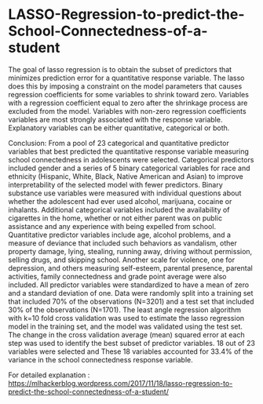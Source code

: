 
# LASSO-Regression-to-predict-the-School-Connectedness-of-a-student
 The goal of lasso regression is to obtain the subset of predictors that minimizes prediction error for a quantitative response variable. The lasso does this by imposing a constraint on the model parameters that causes regression coefficients for some variables to shrink toward zero. Variables with a regression coefficient equal to zero after the shrinkage process are excluded from the model. Variables with non-zero regression coefficients variables are most strongly associated with the response variable. Explanatory variables can be either quantitative, categorical or both.

Conclusion:
From a pool of 23 categorical and quantitative predictor variables that best predicted the quantitative response variable measuring school connectedness in adolescents were selected. Categorical predictors included gender and a series of 5 binary categorical variables for race and ethnicity (Hispanic, White, Black, Native American and Asian) to improve interpretability of the selected model with fewer predictors. Binary substance use variables were measured with individual questions about whether the adolescent had ever used alcohol, marijuana, cocaine or inhalants. Additional categorical variables included the availability of cigarettes in the home, whether or not either parent was on public assistance and any experience with being expelled from school. Quantitative predictor variables include age, alcohol problems, and a measure of deviance that included such behaviors as vandalism, other property damage, lying, stealing, running away, driving without permission, selling drugs, and skipping school. Another scale for violence, one for depression, and others measuring self-esteem, parental presence, parental activities, family connectedness and grade point average were also included. All predictor variables were standardized to have a mean of zero and a standard deviation of one.
Data were randomly split into a training set that included 70% of the observations (N=3201) and a test set that included 30% of the observations (N=1701). The least angle regression algorithm with k=10 fold cross validation was used to estimate the lasso regression model in the training set, and the model was validated using the test set. The change in the cross validation average (mean) squared error at each step was used to identify the best subset of predictor variables.
18 out of 23 variables were selected and These 18 variables accounted for 33.4% of the variance in the school connectedness response variable. 

For detailed explanation : https://mlhackerblog.wordpress.com/2017/11/18/lasso-regression-to-predict-the-school-connectedness-of-a-student/

